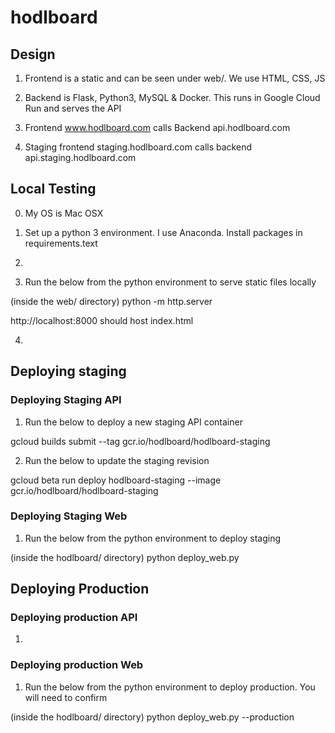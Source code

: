 # hodlboard


## Design

1. Frontend is a static and can be seen under web/. We use HTML, CSS, JS

2. Backend is Flask, Python3, MySQL & Docker. This runs in Google Cloud Run and serves the API

3. Frontend www.hodlboard.com calls Backend api.hodlboard.com

4. Staging frontend staging.hodlboard.com calls backend api.staging.hodlboard.com


## Local Testing

0. My OS is Mac OSX

1. Set up a python 3 environment. I use Anaconda. Install packages in requirements.text

2. <DB Setup>

3. Run the below from the python environment to serve static files locally

(inside the web/ directory)
python -m http.server

http://localhost:8000 should host index.html

4. <API Container Launch>


## Deploying staging


### Deploying Staging API

1. Run the below to deploy a new staging API container

gcloud builds submit --tag gcr.io/hodlboard/hodlboard-staging

2. Run the below to update the staging revision

gcloud beta run deploy hodlboard-staging --image gcr.io/hodlboard/hodlboard-staging

### Deploying Staging Web

1. Run the below from the python environment to deploy staging

(inside the hodlboard/ directory)
python deploy_web.py


## Deploying Production


### Deploying production API

1. <TBD>

### Deploying production Web

1. Run the below from the python environment to deploy production. You will need to confirm

(inside the hodlboard/ directory)
python deploy_web.py --production
